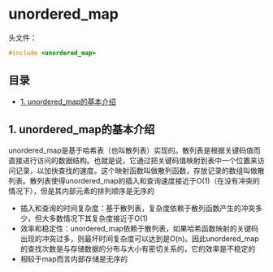 # unordered_map
头文件：
```cpp
#include <unordered_map>
```
## 目录
 - [1. unordered_map的基本介绍](#1-unordered_map的基本介绍)

## 1. unordered_map的基本介绍
unordered_map是基于哈希表（也叫散列表）实现的。散列表是根据关键码值而直接进行访问的数据结构。也就是说，它通过把关键码值映射到表中一个位置来访问记录，以加快查找的速度。这个映射函数叫做散列函数，存放记录的数组叫做散列表。散列表使得unordered_map的插入和查询速度接近于O(1)（在没有冲突的情况下），但是其内部元素的排列顺序是无序的
- 插入和查询的时间复杂度：基于散列表，复杂度依赖于散列函数产生的冲突多少，但大多数情况下其复杂度接近于O(1)
- 效率和稳定性：unordered_map依赖于散列表，如果哈希函数映射的关键码出现的冲突过多，则最坏时间复杂度可以达到是O(n)。因此unordered_map的查找次数是与存储数据的分布与大小有密切关系的，它的效率是不稳定的
- 相较于map而言内部存储是无序的
